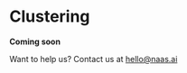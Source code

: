 # Clustering

**Coming soon**

Want to help us? Contact us at [hello@naas.ai ](mailto:hello@naas.ai%20)

